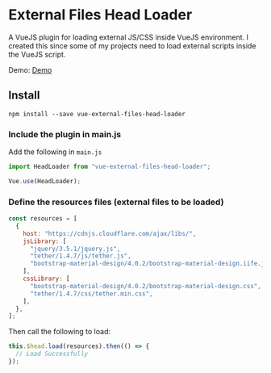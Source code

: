 # External Files Head Loader

A VueJS plugin for loading external JS/CSS inside VueJS environment. I created this since some of my projects need to load external scripts inside the VueJS script.

Demo: [Demo](https://codesandbox.io/s/demo-vue-external-files-head-loader-x1tdh?file=/src/App.vue)

## Install

```
npm install --save vue-external-files-head-loader
```

### Include the plugin in main.js

Add the following in `main.js`

```javascript
import HeadLoader from "vue-external-files-head-loader";

Vue.use(HeadLoader);
```

### Define the resources files (external files to be loaded)

```javascript
const resources = [
  {
    host: "https://cdnjs.cloudflare.com/ajax/libs/",
    jsLibrary: [
      "jquery/3.5.1/jquery.js",
      "tether/1.4.7/js/tether.js",
      "bootstrap-material-design/4.0.2/bootstrap-material-design.iife.js",
    ],
    cssLibrary: [
      "bootstrap-material-design/4.0.2/bootstrap-material-design.css",
      "tether/1.4.7/css/tether.min.css",
    ],
  },
];
```

Then call the following to load:

```javascript
this.$head.load(resources).then(() => {
  // Load Successfully
});
```
